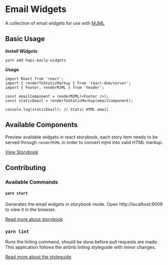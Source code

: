 # Email Widgets

A collection of email widgets for use with [MJML](https://mjml.io)

## Basic Usage

***Install Widgets***
```
yarn add hapi-maily-widgets
```

***Usage***
```
import React from 'react';
import { renderToStaticMarkup } from 'react-dom/server';
import { Footer, renderMJML } from 'header';

const emailComponent = renderMJML(<Footer />);
const staticEmail = renderToStaticMarkup(emailComponent);

console.log(staticEmail); // Static HTML email
```

## Available Components

Preview available widgets in react storybook, each story item
needs to be served through `renderMJML` in order to convert
mjml into valid HTML markup.

[View Storybook](./storybook-static/index.html)

## Contributing

### Available Commands

#### `yarn start`
Generates the email widgets in storybook mode.
Open http://localhost:9009 to view it in the browser.

[Read more about storybook](https://storybook.js.org/basics/introduction/)

### `yarn lint`
Runs the linting command, should be done before pull requests are made.
This application follows the airbnb linting styleguide with minor changes.

[Read more about the styleguide](https://github.com/airbnb/javascript)
